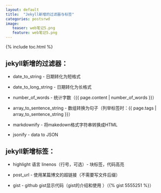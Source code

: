 ```yaml
---
layout: default
title:  "Jekyll新增的过滤器与标签"
categories: postsrwd 
image:
   teaser: web笔记5.png
   feature: web笔记5.png
---
```


{% include toc.html %}

## jekyll新增的过滤器：
 - date_to_string - 日期转化为短格式

 - date_to_long_string - 日期转化为长格式

 - number_of_words - 统计字数（{{ page.content | number_of_words }}）

 - array_to_sentence_string - 数组转换为句子（列举标签时：{{ page.tags | array_to_sentence_string }}）

 - markdownify - 将makedown格式字符串转换成HTML

 - jsonify - data to JSON
 
 ## jekyll新增标签：
 - highlight 语言 linenos（行号，可选）- 块标签，代码高亮 

 - post_url - 使用某篇博文的超链接（不需要写文件后缀）

 - gist - github gist显示代码（gist的介绍和使用 ）（{% gist 5555251 %}）



